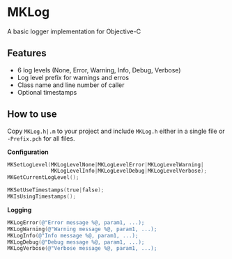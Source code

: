MKLog
=====

A basic logger implementation for Objective-C

Features
--------

- 6 log levels (None, Error, Warning, Info, Debug, Verbose)
- Log level prefix for warnings and erros
- Class name and line number of caller
- Optional timestamps

How to use
----------

Copy ``MKLog.h|.m`` to your project and include ``MKLog.h`` either in a single file or ``-Prefix.pch`` for all files.

**Configuration**
````Objective-C
MKSetLogLevel(MKLogLevelNone|MKLogLevelError|MKLogLevelWarning|
              MKLogLevelInfo|MKLogLevelDebug|MKLogLevelVerbose);
MKGetCurrentLogLevel();

MKSetUseTimestamps(true|false);
MKIsUsingTimestamps();
````
**Logging**
````Objective-C
MKLogError(@"Error message %@, param1, ...);
MKLogWarning(@"Warning message %@, param1, ...);
MKLogInfo(@"Info message %@, param1, ...);
MKLogDebug(@"Debug message %@, param1, ...);
MKLogVerbose(@"Verbose message %@, param1, ...);
````
